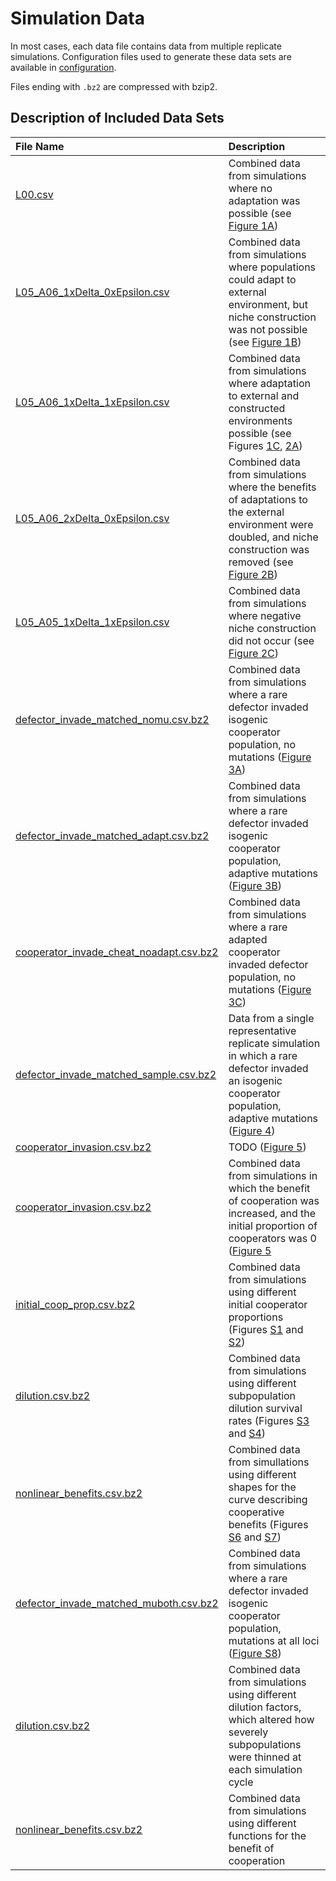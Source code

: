 # Simulation Data

In most cases, each data file contains data from multiple replicate simulations.
Configuration files used to generate these data sets are available in [configuration](../configuration).

Files ending with `.bz2` are compressed with bzip2.


## Description of Included Data Sets

| File Name      | Description                                                |
|:---------------|:-----------------------------------------------------------|
| [L00.csv](L00.csv) | Combined data from simulations where no adaptation was possible (see [Figure 1A](../figures/Figure1.png)) |
| [L05_A06_1xDelta_0xEpsilon.csv](L05_A06_1xDelta_0xEpsilon) | Combined data from simulations where populations could adapt to external environment, but niche construction was not possible (see [Figure 1B](../figures/Figure1.png)) |
| [L05_A06_1xDelta_1xEpsilon.csv](L05_A06_1xDelta_1xEpsilon) | Combined data from simulations where adaptation to external and constructed environments possible (see Figures [1C](../figures/Figure1.png), [2A](../figures/Figure2.png)) |
| [L05_A06_2xDelta_0xEpsilon.csv](L05_A06_2xDelta_0xEpsilon.csv) | Combined data from simulations where the benefits of adaptations to the external environment were doubled, and niche construction was removed (see [Figure 2B](../figures/Figure2.png)) |
| [L05_A05_1xDelta_1xEpsilon.csv](L05_A05_1xDelta_1xEpsilon.csv) | Combined data from simulations where negative niche construction did not occur (see [Figure 2C](../figures/Figure2.png)) |
| [defector_invade_matched_nomu.csv.bz2](defector_invade_matched_nomu.csv.bz2) | Combined data from simulations where a rare defector invaded isogenic cooperator population, no mutations ([Figure 3A](../figures/Figure3.png)) |
| [defector_invade_matched_adapt.csv.bz2](defector_invade_matched_adapt.csv.bz2) | Combined data from simulations where a rare defector invaded isogenic cooperator population, adaptive mutations ([Figure 3B](../figures/Figure3.png)) |
| [cooperator_invade_cheat_noadapt.csv.bz2](cooperator_invade_cheat_noadapt.csv.bz2) | Combined data from simulations where a rare adapted cooperator invaded defector population, no mutations ([Figure 3C](../figures/Figure3.png)) |
| [defector_invade_matched_sample.csv.bz2](defector_invade_matched_sample.csv.bz2) | Data from a single representative replicate simulation in which a rare defector invaded an isogenic cooperator population, adaptive mutations ([Figure 4](../figures/Figure4.png)) |
| [cooperator_invasion.csv.bz2](cooperator_invasion.csv.bz2) | TODO ([Figure 5](../figures/cooperator_invasion.png)) |
| [cooperator_invasion.csv.bz2](cooperator_invasion.csv.bz2) | Combined data from simulations in which the benefit of cooperation was increased, and the initial proportion of cooperators was 0 ([Figure 5](../figures/cooperator_invasion.png) |
| [initial_coop_prop.csv.bz2](initial_coop_prop.csv.bz2) | Combined data from simulations using different initial cooperator proportions (Figures [S1](../figures/initial_coop_prop.png) and [S2](../figures/initial_coop_prop-integral.png)) |
| [dilution.csv.bz2](dilution.csv.bz2) | Combined data from simulations using different subpopulation dilution survival rates (Figures [S3](../figures/dilution-births.png) and [S4](../figures/dilution-births-integral.png)) |
| [nonlinear_benefits.csv.bz2](nonlinear_benefits.csv.bz2) | Combined data from simullations using different shapes for the curve describing cooperative benefits (Figures [S6](../figures/nonlinear_benefits.png) and [S7](../figures/nonlinear_benefits-integral.png)) |
| [defector_invade_matched_muboth.csv.bz2](defector_invade_matched_muboth.csv.bz2) | Combined data from simulations where a rare defector invaded isogenic cooperator population, mutations at all loci ([Figure S8](../figures/defector_invasion_mu.png)) |
| [dilution.csv.bz2](dilution.csv.bz2) | Combined data from simulations using different dilution factors, which altered how severely subpopulations were thinned at each simulation cycle |
| [nonlinear_benefits.csv.bz2](nonlinear_benefits.csv.bz2) | Combined data from simulations using different functions for the benefit of cooperation |
